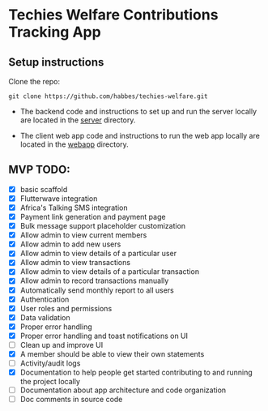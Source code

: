 # Techies Welfare Contributions Tracking App

## Setup instructions

Clone the repo:

```
git clone https://github.com/habbes/techies-welfare.git
```

- The backend code and instructions to set up and run the server locally
are located in the [server](./server) directory.

- The client web app code and instructions to run the web app locally are located
in the [webapp](./webapp) directory.

## MVP TODO:

- [x] basic scaffold
- [x] Flutterwave integration
- [x] Africa's Talking SMS integration
- [x] Payment link generation and payment page
- [x] Bulk message support placeholder customization
- [x] Allow admin to view current members
- [x] Allow admin to add new users
- [x] Allow admin to view details of a particular user
- [x] Allow admin to view transactions
- [x] Allow admin to view details of a particular transaction
- [x] Allow admin to record transactions manually
- [x] Automatically send monthly report to all users
- [x] Authentication
- [x] User roles and permissions
- [x] Data validation
- [x] Proper error handling
- [x] Proper error handling and toast notifications on UI
- [ ] Clean up and improve UI
- [x] A member should be able to view their own statements
- [ ] Activity/audit logs
- [x] Documentation to help people get started contributing to and running the project locally
- [ ] Documentation about app architecture and code organization
- [ ] Doc comments in source code
